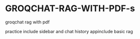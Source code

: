 # GROQCHAT-RAG-WITH-PDF-s
groqchat rag with pdf

practice include sidebar and chat history
appinclude basic rag

